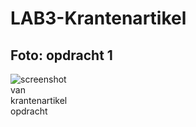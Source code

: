 # LAB3-Krantenartikel
## Foto: opdracht 1
<img
    src=""
    alt="screenshot van krantenartikel opdracht"
    title="Optional title"
    style="display: inline-block; margin: 0 auto; max-width: 100px">